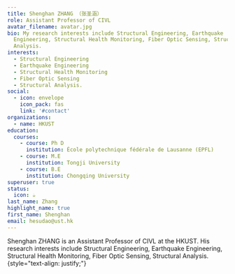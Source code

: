 ```yaml
---
title: Shenghan ZHANG （张圣涵）
role: Assistant Professor of CIVL
avatar_filename: avatar.jpg
bio: My research interests include Structural Engineering, Earthquake
  Engineering, Structural Health Monitoring, Fiber Optic Sensing, Structural
  Analysis.
interests:
  - Structural Engineering
  - Earthquake Engineering
  - Structural Health Monitoring
  - Fiber Optic Sensing
  - Structural Analysis.
social:
  - icon: envelope
    icon_pack: fas
    link: '#contact'
organizations:
  - name: HKUST
education:
  courses:
    - course: Ph D
      institution: École polytechnique fédérale de Lausanne (EPFL)
    - course: M.E
      institution: Tongji University
    - course: B.E
      institution: Chongqing University
superuser: true
status:
  icon: ☕️
last_name: Zhang
highlight_name: true
first_name: Shenghan
email: hesudao@ust.hk
---
```

Shenghan ZHANG  is an Assistant Professor of CIVL at the HKUST. His research interests include Structural Engineering, Earthquake Engineering, Structural Health Monitoring, Fiber Optic Sensing, Structural Analysis.
{style="text-align: justify;"}
